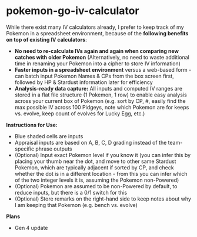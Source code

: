 # pokemon-go-iv-calculator
While there exist many IV calculators already, I prefer to keep track of my Pokemon in a spreadsheet environment, because of the **following benefits on top of existing IV calculators**:

* **No need to re-calculate IVs again and again when comparing new catches with older Pokemon** (Alternatively, no need to waste additional time in renaming your Pokemon into a cipher to store IV information)
* **Faster inputs in a spreadsheet environment** versus a web-based form - can batch input Pokemon Names & CPs from the box screen first, followed by HP & Stardust information later for efficiency
* **Analysis-ready data capture:** All inputs and computed IV ranges are stored in a flat file structure (1 Pokemon, 1 row) to enable easy analysis across your current box of Pokemon (e.g. sort by CP, #, easily find the max possible IV across 100 Pidgeys, note which Pokemon are for keeps vs. evolve, keep count of evolves for Lucky Egg, etc.)

**Instructions for Use:**

* Blue shaded cells are inputs
* Appraisal inputs are based on A, B, C, D grading instead of the team-specific phrase outputs
* (Optional) Input exact Pokemon level if you know it (you can infer this by placing your thumb near the dot, and move to other same Stardust Pokemon, which are typically adjacent if sorted by CP, and check whether the dot is in a different location - from this you can infer which of the two integer levels it is, assuming the Pokemon non-Powered)
* (Optional) Pokemon are assumed to be non-Powered by default, to reduce inputs, but there is a 0/1 switch for this
* (Optional) Store remarks on the right-hand side to keep notes about why I am keeping that Pokemon (e.g. bench vs. evolve)

**Plans**
* Gen 4 update

